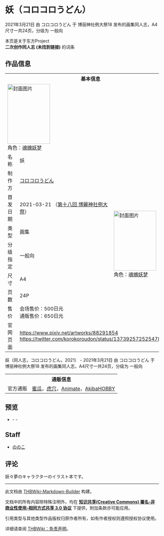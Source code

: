 # 妖（コロコロうどん）

<!-- source html: G:\repos\THBWiki-Markdown-Builder\THBWikiMarkdown\Temp\main\b\b5\ns0%3A%E5%A6%96%EF%BC%88%E3%82%B3%E3%83%AD%E3%82%B3%E3%83%AD%E3%81%86%E3%81%A9%E3%82%93%EF%BC%89.html -->

2021年3月21日 由 コロコロうどん 于 博丽神社例大祭18 发布的画集同人志，A4尺寸一共24页，分级为 一般向

本页是关于东方Project  
 **二次创作同人志 (未找到链接)** 的词条

## 作品信息

<table><tbody><tr><th colspan="3">基本信息</th></tr><tr><td class="cover-artwork-mobile" colspan="2"><a href="./文件-妖（コロコロうどん）封面.jpg.md" class="image" title="封面图片"><img alt="封面图片" src="https://upload.thwiki.cc/thumb/8/83/%E5%A6%96%EF%BC%88%E3%82%B3%E3%83%AD%E3%82%B3%E3%83%AD%E3%81%86%E3%81%A9%E3%82%93%EF%BC%89%E5%B0%81%E9%9D%A2.jpg/139px-%E5%A6%96%EF%BC%88%E3%82%B3%E3%83%AD%E3%82%B3%E3%83%AD%E3%81%86%E3%81%A9%E3%82%93%EF%BC%89%E5%B0%81%E9%9D%A2.jpg" decoding="async" loading="lazy" width="139" height="196" srcset="https://upload.thwiki.cc/thumb/8/83/%E5%A6%96%EF%BC%88%E3%82%B3%E3%83%AD%E3%82%B3%E3%83%AD%E3%81%86%E3%81%A9%E3%82%93%EF%BC%89%E5%B0%81%E9%9D%A2.jpg/209px-%E5%A6%96%EF%BC%88%E3%82%B3%E3%83%AD%E3%82%B3%E3%83%AD%E3%81%86%E3%81%A9%E3%82%93%EF%BC%89%E5%B0%81%E9%9D%A2.jpg 1.5x, https://upload.thwiki.cc/thumb/8/83/%E5%A6%96%EF%BC%88%E3%82%B3%E3%83%AD%E3%82%B3%E3%83%AD%E3%81%86%E3%81%A9%E3%82%93%EF%BC%89%E5%B0%81%E9%9D%A2.jpg/278px-%E5%A6%96%EF%BC%88%E3%82%B3%E3%83%AD%E3%82%B3%E3%83%AD%E3%81%86%E3%81%A9%E3%82%93%EF%BC%89%E5%B0%81%E9%9D%A2.jpg 2x" data-file-width="1000" data-file-height="1407"></a><div class="cover-char">角色：<a href="./魂魄妖梦.md" title="魂魄妖梦">魂魄妖梦</a></div></td>
</tr><tr><td class="label">名称</td><td colspan="2"> 妖 </td></tr><tr><td class="label">制作方</td><td><a href="./コロコロうどん.md" title="コロコロうどん">コロコロうどん</a></td><td class="cover-artwork" rowspan="7" style="min-width:196px;"><a href="./文件-妖（コロコロうどん）封面.jpg.md" class="image" title="封面图片"><img alt="封面图片" src="https://upload.thwiki.cc/thumb/8/83/%E5%A6%96%EF%BC%88%E3%82%B3%E3%83%AD%E3%82%B3%E3%83%AD%E3%81%86%E3%81%A9%E3%82%93%EF%BC%89%E5%B0%81%E9%9D%A2.jpg/139px-%E5%A6%96%EF%BC%88%E3%82%B3%E3%83%AD%E3%82%B3%E3%83%AD%E3%81%86%E3%81%A9%E3%82%93%EF%BC%89%E5%B0%81%E9%9D%A2.jpg" decoding="async" loading="lazy" width="139" height="196" srcset="https://upload.thwiki.cc/thumb/8/83/%E5%A6%96%EF%BC%88%E3%82%B3%E3%83%AD%E3%82%B3%E3%83%AD%E3%81%86%E3%81%A9%E3%82%93%EF%BC%89%E5%B0%81%E9%9D%A2.jpg/209px-%E5%A6%96%EF%BC%88%E3%82%B3%E3%83%AD%E3%82%B3%E3%83%AD%E3%81%86%E3%81%A9%E3%82%93%EF%BC%89%E5%B0%81%E9%9D%A2.jpg 1.5x, https://upload.thwiki.cc/thumb/8/83/%E5%A6%96%EF%BC%88%E3%82%B3%E3%83%AD%E3%82%B3%E3%83%AD%E3%81%86%E3%81%A9%E3%82%93%EF%BC%89%E5%B0%81%E9%9D%A2.jpg/278px-%E5%A6%96%EF%BC%88%E3%82%B3%E3%83%AD%E3%82%B3%E3%83%AD%E3%81%86%E3%81%A9%E3%82%93%EF%BC%89%E5%B0%81%E9%9D%A2.jpg 2x" data-file-width="1000" data-file-height="1407"></a><div class="cover-char">角色：<a href="./魂魄妖梦.md" title="魂魄妖梦">魂魄妖梦</a></div></td>
</tr><tr><td class="label">首发日期</td><td>2021-03-21&#160;（<a href="/展会作品列表?e=%E5%8D%9A%E4%B8%BD%E7%A5%9E%E7%A4%BE%E4%BE%8B%E5%A4%A7%E7%A5%AD%2318">第十八回 博麗神社例大祭</a>）</td></tr><tr><td class="label">类型</td><td>画集</td></tr><tr><td class="label">分级指定</td><td>一般向</td></tr><tr><td class="label">尺寸</td><td>A4</td></tr><tr><td class="label">页数</td><td>24P</td></tr><tr><td class="label">售价</td><td>会场售价：500日元<br>通贩售价：650日元</td></tr>
<tr><td class="label">官网页面</td><td colspan="2"><a rel="nofollow" class="external free" href="https://www.pixiv.net/artworks/88291854">https://www.pixiv.net/artworks/88291854</a><br><a rel="nofollow" class="external free" href="https://twitter.com/korokoroudon/status/1373925725254782977">https://twitter.com/korokoroudon/status/1373925725254782977</a></td></tr></tbody></table>

妖（同人志，コロコロうどん，2021） - 2021年3月21日 由 コロコロうどん 于 博丽神社例大祭18 发布的画集同人志，A4尺寸一共24页，分级为 一般向

<table><tbody><tr><th colspan="3">通贩信息</th></tr><tr><td class="label">官方通贩</td><td colspan="2"><a rel="nofollow" class="external text" href="https://www.melonbooks.co.jp/detail/detail.php?product_id=821042">蜜瓜</a>，<a rel="nofollow" class="external text" href="https://ec.toranoana.jp/tora_r/ec/item/040030893412">虎穴</a>，<a rel="nofollow" class="external text" href="http://www.animate-onlineshop.jp/pd/1909660/">Animate</a>，<a rel="nofollow" class="external text" href="https://shop.akbh.jp/products/2101000002235">AkibaHOBBY</a></td></tr></tbody></table>



## 预览
- [](./文件-妖（コロコロうどん）预览图1.jpg.md)- [](./文件-妖（コロコロうどん）预览图2.jpg.md)- [](./文件-妖（コロコロうどん）预览图3.jpg.md)


## Staff
- [ののこ](./ののこ.md)


## 评论
  
妖々夢のキャラクターのイラスト本です。
  





---

此文档由 [THBWiki-Markdown-Builder](https://github.com/Delsin-Yu/THBWiki-Markdown-Builder) 构建。

文档中的所有内容除特殊注明外，均在 [**知识共享(Creative Commons) 署名-非商业性使用-相同方式共享 3.0 协议**](https://creativecommons.org/licenses/by-sa/3.0/deed.zh-hans) 下提供，附加条款亦可能应用。

引用类型与其他类型作品版权归原作者所有，如有作者授权则遵照授权协议使用。

详细请查阅 [THBWiki：免责声明](https://thbwiki.cc/THBWiki:%E5%85%8D%E8%B4%A3%E5%A3%B0%E6%98%8E)。

